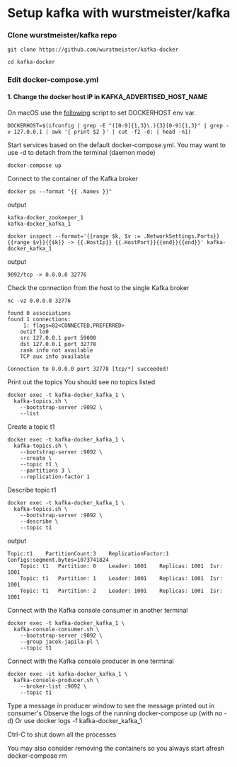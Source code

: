 # Setup kafka with wurstmeister/kafka

### Clone wurstmeister/kafka repo

```shell script
git clone https://github.com/wurstmeister/kafka-docker
```

```shell script
cd kafka-docker
```

### Edit docker-compose.yml
#### 1. Change the docker host IP in KAFKA_ADVERTISED_HOST_NAME

On macOS use the [following](https://github.com/wurstmeister/kafka-docker/issues/17#issuecomment-370237590) script to set DOCKERHOST env var.

```shell script
DOCKERHOST=$(ifconfig | grep -E "([0-9]{1,3}\.){3}[0-9]{1,3}" | grep -v 127.0.0.1 | awk '{ print $2 }' | cut -f2 -d: | head -n1)
```

Start services based on the default docker-compose.yml. You may want to use -d to detach from the terminal (daemon mode)

```shell script
docker-compose up
```

Connect to the container of the Kafka broker
```shell script
docker ps --format "{{ .Names }}"
```

output
```
kafka-docker_zookeeper_1
kafka-docker_kafka_1
```

```shell script
docker inspect --format='{{range $k, $v := .NetworkSettings.Ports}}{{range $v}}{{$k}} -> {{.HostIp}} {{.HostPort}}{{end}}{{end}}' kafka-docker_kafka_1
```

output
```
9092/tcp -> 0.0.0.0 32776
```

Check the connection from the host to the single Kafka broker

```shell script
nc -vz 0.0.0.0 32776
```

```
found 0 associations
found 1 connections:
     1:	flags=82<CONNECTED,PREFERRED>
	outif lo0
	src 127.0.0.1 port 59000
	dst 127.0.0.1 port 32778
	rank info not available
	TCP aux info available

Connection to 0.0.0.0 port 32778 [tcp/*] succeeded!
```

Print out the topics
You should see no topics listed

```shell script
docker exec -t kafka-docker_kafka_1 \
  kafka-topics.sh \
    --bootstrap-server :9092 \
    --list
```


Create a topic t1

```shell script
docker exec -t kafka-docker_kafka_1 \
  kafka-topics.sh \
    --bootstrap-server :9092 \
    --create \
    --topic t1 \
    --partitions 3 \
    --replication-factor 1
```

Describe topic t1

```shell script
docker exec -t kafka-docker_kafka_1 \
  kafka-topics.sh \
    --bootstrap-server :9092 \
    --describe \
    --topic t1
```

output

```
Topic:t1	PartitionCount:3	ReplicationFactor:1	Configs:segment.bytes=1073741824
	Topic: t1	Partition: 0	Leader: 1001	Replicas: 1001	Isr: 1001
	Topic: t1	Partition: 1	Leader: 1001	Replicas: 1001	Isr: 1001
	Topic: t1	Partition: 2	Leader: 1001	Replicas: 1001	Isr: 1001
```


Connect with the Kafka console consumer in another terminal

```shell script
docker exec -t kafka-docker_kafka_1 \
  kafka-console-consumer.sh \
    --bootstrap-server :9092 \
    --group jacek-japila-pl \
    --topic t1
```


Connect with the Kafka console producer in one terminal

```shell script
docker exec -it kafka-docker_kafka_1 \
  kafka-console-producer.sh \
    --broker-list :9092 \
    --topic t1
```


Type a message in producer window to see the message printed out in consumer's
Observe the logs of the running docker-compose up (with no -d)
Or use docker logs -f kafka-docker_kafka_1

Ctrl-C to shut down all the processes

You may also consider removing the containers
so you always start afresh
docker-compose rm